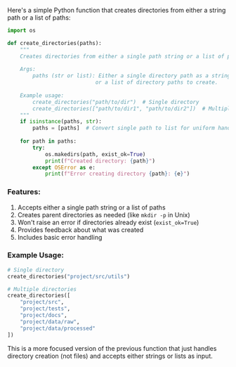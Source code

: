 Here's a simple Python function that creates directories from either a string path or a list of paths:

```python
import os

def create_directories(paths):
    """
    Creates directories from either a single path string or a list of paths.
    
    Args:
        paths (str or list): Either a single directory path as a string,
                            or a list of directory paths to create.
    
    Example usage:
        create_directories("path/to/dir")  # Single directory
        create_directories(["path/to/dir1", "path/to/dir2"])  # Multiple directories
    """
    if isinstance(paths, str):
        paths = [paths]  # Convert single path to list for uniform handling
    
    for path in paths:
        try:
            os.makedirs(path, exist_ok=True)
            print(f"Created directory: {path}")
        except OSError as e:
            print(f"Error creating directory {path}: {e}")
```

### Features:
1. Accepts either a single path string or a list of paths
2. Creates parent directories as needed (like `mkdir -p` in Unix)
3. Won't raise an error if directories already exist (`exist_ok=True`)
4. Provides feedback about what was created
5. Includes basic error handling

### Example Usage:
```python
# Single directory
create_directories("project/src/utils")

# Multiple directories
create_directories([
    "project/src",
    "project/tests",
    "project/docs",
    "project/data/raw",
    "project/data/processed"
])
```

This is a more focused version of the previous function that just handles directory creation (not files) and accepts either strings or lists as input.
